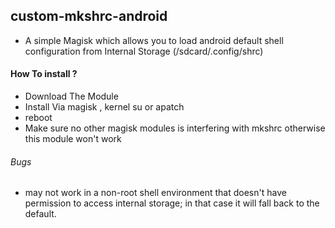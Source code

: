 ## custom-mkshrc-android
- A simple Magisk which allows you to load android default shell configuration from Internal Storage (/sdcard/.config/shrc)

#### How To install ?
- Download The Module
- Install Via magisk , kernel su or apatch
- reboot
- Make sure no other magisk modules is interfering with mkshrc otherwise this module won't work

###### Bugs
-  may not work in a non-root shell environment that doesn't have permission to access internal storage; in that case it will fall back to the default.

